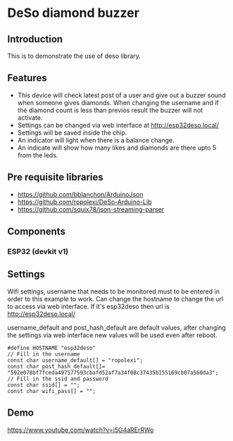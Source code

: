 # DeSo diamond buzzer

## Introduction
This is to demonstrate the use of deso library. 

## Features
- This device will check latest post of a user and give out a buzzer sound when someone gives diamonds. When changing the username and if the diamond count is less than previos result the buzzer will not activate.
- Settings can be changed via web interface at http://esp32deso.local/ 
- Settings will be saved inside the chip.
- An indicator will light when there is a balance change. 
- An indicate will show how many likes and diamonds are there upto 5 from the leds.

## Pre requisite libraries
- https://github.com/bblanchon/ArduinoJson
- https://github.com/ropolexi/DeSo-Arduino-Lib
- https://github.com/squix78/json-streaming-parser


## Components
### ESP32 (devkit v1)

## Settings

Wifi settings, username that needs to be monitored must to be entered in order to this example to work.
Can change the hostname to change the url to access via web interface. If it's esp32deso then url is http://esp32deso.local/


username_default and post_hash_default are default values, after changing the settings via web interface new values will be used even after reboot.

```
#define HOSTNAME "esp32deso"
// Fill in the username
const char username_default[] = "ropolexi";
const char post_hash_default[]= "592e078bf7fceda497577593cbafd52af7a34f08c37435b155169cb07a560da3";
// Fill in the ssid and password
const char ssid[] = "";
const char wifi_pass[] = "";
```

## Demo
https://www.youtube.com/watch?v=i5G4aRErRWo


